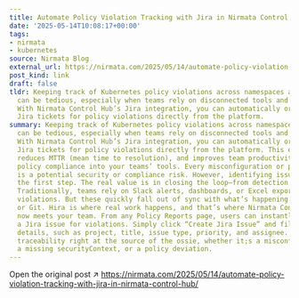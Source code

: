 ```yaml
---
title: Automate Policy Violation Tracking with Jira in Nirmata Control Hub
date: '2025-05-14T10:08:17+00:00'
tags:
- nirmata
- kubernetes
source: Nirmata Blog
external_url: https://nirmata.com/2025/05/14/automate-policy-violation-tracking-with-jira-in-nirmata-control-hub/
post_kind: link
draft: false
tldr: Keeping track of Kubernetes policy violations across namespaces and clusters
  can be tedious, especially when teams rely on disconnected tools and manual workflows.
  With Nirmata Control Hub’s Jira integration, you can automatically or manually create
  Jira tickets for policy violations directly from the platform.
summary: Keeping track of Kubernetes policy violations across namespaces and clusters
  can be tedious, especially when teams rely on disconnected tools and manual workflows.
  With Nirmata Control Hub’s Jira integration, you can automatically or manually create
  Jira tickets for policy violations directly from the platform. This ensures accountability,
  reduces MTTR (mean time to resolution), and improves team productivity by embedding
  policy compliance into your teams’ tools. Every misconfiguration or policy violation
  is a potential security or compliance risk. However, identifying issues is only
  the first step. The real value is in closing the loop—from detection to resolution.
  Traditionally, teams rely on Slack alerts, dashboards, or Excel exports to track
  violations. But these quickly fall out of sync with what’s happening in the cluster
  or Git. Hira is where real work happens, and that’s where Nirmata Control Hub (NCH)
  now meets your team. From any Policy Reports page, users can instantly generate
  a Jira issue for violations. Simply click “Create Jira Issue” and fill in the ticket
  details, such as project, title, issue type, priority, and assignee. This creates
  traceability right at the source of the ossie, whether it;s a misconfigured deployment,
  a missing securityContext, or a policy deviation.
---
```

Open the original post ↗ https://nirmata.com/2025/05/14/automate-policy-violation-tracking-with-jira-in-nirmata-control-hub/
